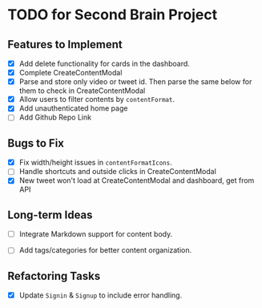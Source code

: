 # TODO for Second Brain Project

## Features to Implement
- [x] Add delete functionality for cards in the dashboard.
- [x] Complete CreateContentModal
- [x] Parse and store only video or tweet id. Then parse the same below for them to check in CreateContentModal
- [x] Allow users to filter contents by `contentFormat`.
- [x] Add unauthenticated home page
- [ ] Add Github Repo Link

## Bugs to Fix
- [x] Fix width/height issues in `contentFormatIcons`.
- [ ] Handle shortcuts and outside clicks in CreateContentModal
- [x] New tweet won't load at CreateContentModal and dashboard, get from API

## Long-term Ideas
- [ ] Integrate Markdown support for content body.
<!-- - [ ] Integrate AI for summarizing content. -->
- [ ] Add tags/categories for better content organization.

## Refactoring Tasks
- [x] Update `Signin` & `Signup` to include error handling.
